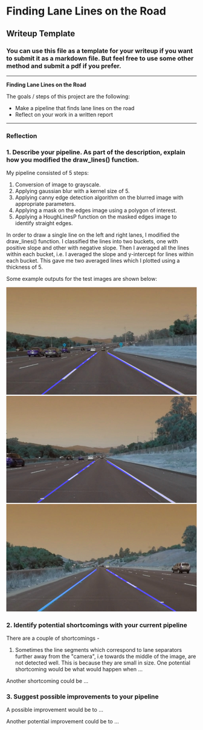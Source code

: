 # **Finding Lane Lines on the Road** 

## Writeup Template

### You can use this file as a template for your writeup if you want to submit it as a markdown file. But feel free to use some other method and submit a pdf if you prefer.

---

**Finding Lane Lines on the Road**

The goals / steps of this project are the following:
* Make a pipeline that finds lane lines on the road
* Reflect on your work in a written report


[//]: # (Image References)

[image1]: ./test_images_output/solidWhiteCurve.jpg "solidWhiteCurve.jpg"
[image2]: ./test_images_output/solidWhiteRight.jpg "solidWhiteRight.jpg"
[image3]: ./test_images_output/solidYellowCurve.jpg "solidYellowCurve.jpg"
---

### Reflection

### 1. Describe your pipeline. As part of the description, explain how you modified the draw_lines() function.

My pipeline consisted of 5 steps:
1. Conversion of image to grayscale.
2. Applying gaussian blur with a kernel size of 5.
3. Applying canny edge detection algorithm on the blurred image with appropriate parameters.
4. Applying a mask on the edges image using a polygon of interest.
5. Applying a HoughLinesP function on the masked edges image to identify straight edges. 

In order to draw a single line on the left and right lanes, I modified the draw_lines() function. I classified the lines into two buckets, one with positive slope and other with negative slope. Then I averaged all the lines within each bucket, i.e. I averaged the slope and y-intercept for lines within each bucket. This gave me two averaged lines which I plotted using a thickness of 5.

Some example outputs for the test images are shown below: 

![image1](./test_images_output/solidWhiteCurve.jpg "solidWhiteCurve.jpg")
![alt text][image2]
![alt text][image3]

### 2. Identify potential shortcomings with your current pipeline

There are a couple of shortcomings - 
1. Sometimes the line segments which correspond to lane separators further away from the "camera", i.e towards the middle of the image, are not detected well. This is because they are small in size. 
One potential shortcoming would be what would happen when ... 

Another shortcoming could be ...

### 3. Suggest possible improvements to your pipeline

A possible improvement would be to ...

Another potential improvement could be to ...
